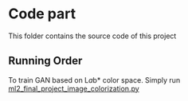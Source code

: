 # Code part
This folder contains the source code of this project

## Running Order
To train GAN based on L*a*b* color space. Simply run [ml2_final_project_image_colorization.py](ml2_final_project_image_colorization.py)
